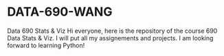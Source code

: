# DATA-690-WANG
Data 690 Stats &amp; Viz
Hi everyone, here is the repository of the course 690 Data Stats & Viz. I will put all my assignements and projects. I am looking forward to learning Python!

